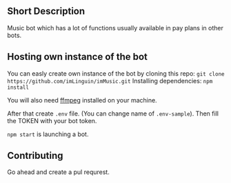 ## Short Description
Music bot which has a lot of functions usually available in pay plans in other bots.

## Hosting own instance of the bot
You can easly create own instance of the bot by cloning this repo:
`git clone https://github.com/imLinguin/imMusic.git`
Installing dependencies:
`npm install`

You will also need [ffmpeg](https://ffmpeg.org/) installed on your machine.

After that create `.env` file. (You can change name of `.env-sample`). Then fill the TOKEN with your bot token.

`npm start` is launching a bot.

## Contributing
Go ahead and create a pul requrest.